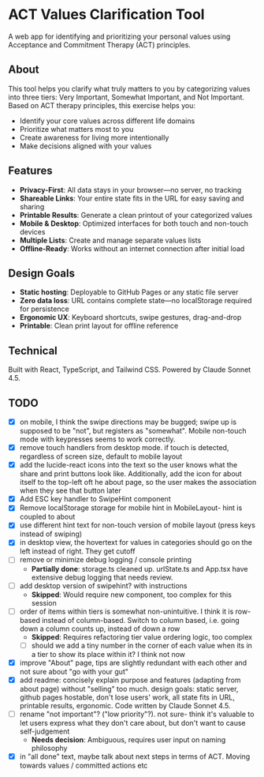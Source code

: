 # ACT Values Clarification Tool

A web app for identifying and prioritizing your personal values using Acceptance and Commitment Therapy (ACT) principles.

## About

This tool helps you clarify what truly matters to you by categorizing values into three tiers: Very Important, Somewhat Important, and Not Important. Based on ACT therapy principles, this exercise helps you:

- Identify your core values across different life domains
- Prioritize what matters most to you
- Create awareness for living more intentionally
- Make decisions aligned with your values

## Features

- **Privacy-First**: All data stays in your browser—no server, no tracking
- **Shareable Links**: Your entire state fits in the URL for easy saving and sharing
- **Printable Results**: Generate a clean printout of your categorized values
- **Mobile & Desktop**: Optimized interfaces for both touch and non-touch devices
- **Multiple Lists**: Create and manage separate values lists
- **Offline-Ready**: Works without an internet connection after initial load

## Design Goals

- **Static hosting**: Deployable to GitHub Pages or any static file server
- **Zero data loss**: URL contains complete state—no localStorage required for persistence
- **Ergonomic UX**: Keyboard shortcuts, swipe gestures, drag-and-drop
- **Printable**: Clean print layout for offline reference

## Technical

Built with React, TypeScript, and Tailwind CSS. Powered by Claude Sonnet 4.5.

## TODO

- [x] on mobile, I think the swipe directions may be bugged; swipe up is supposed to be "not", but registers as "somewhat". Mobile non-touch mode with keypresses seems to work correctly.
- [x] remove touch handlers from desktop mode. if touch is detected, regardless of screen size, default to mobile layout
- [x] add the lucide-react icons into the text so the user knows what the share and print buttons look like. Additionally, add the icon for about itself to the top-left oft he about page, so the user makes the association when they see that button later
- [x] Add ESC key handler to SwipeHint component
- [x] Remove localStorage storage for mobile hint in MobileLayout- hint is coupled to about
- [x] use different hint text for non-touch version of mobile layout (press keys instead of swiping)
- [x] in desktop view, the hovertext for values in categories should go on the left instead of right. They get cutoff
- [ ] remove or minimize debug logging / console printing
    - **Partially done**: storage.ts cleaned up. urlState.ts and App.tsx have extensive debug logging that needs review.
- [ ] add desktop version of swipehint? with instructions
    - **Skipped**: Would require new component, too complex for this session
- [ ] order of items within tiers is somewhat non-unintuitive. I think it is row-based instead of column-based. Switch to column based, i.e. going down a column counts up, instead of down a row
    - **Skipped**: Requires refactoring tier value ordering logic, too complex
    - [ ] should we add a tiny number in the corner of each value when its in a tier to show its place within it? I think not now
- [x] improve "About" page, tips are slightly redundant with each other and not sure about "go with your gut"
- [x] add readme: concisely explain purpose and features (adapting from about page) without "selling" too much. design goals: static server, github pages hostable, don't lose users' work, all state fits in URL, printable results, ergonomic. Code written by Claude Sonnet 4.5.
- [ ] rename "not important"? ("low priority"?). not sure- think it's valuable to let users express what they don't care about, but don't want to cause self-judgement
    - **Needs decision**: Ambiguous, requires user input on naming philosophy
- [x] in "all done" text, maybe talk about next steps in terms of ACT. Moving towards values / committed actions etc

